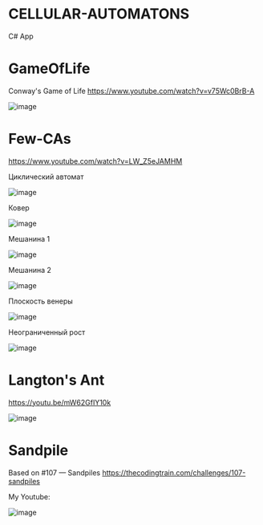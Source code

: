 # CELLULAR-AUTOMATONS
C# App

# GameOfLife
Conway's Game of Life
https://www.youtube.com/watch?v=v75Wc0BrB-A

![image](https://github.com/tltrus/GAMES/assets/77125487/064b6fe0-8bca-4261-a1e1-cf8ab9d51d10)

# Few-CAs

https://www.youtube.com/watch?v=LW_Z5eJAMHM

Циклический автомат

![image](https://github.com/tltrus/CELLULAR-AUTOMATONS/assets/77125487/47fbf940-41f6-44a2-bac2-2742eb482287)

Ковер

![image](https://github.com/tltrus/CELLULAR-AUTOMATONS/assets/77125487/66bd532c-3be7-4486-9ffd-e7039ea0b685)

Мешанина 1

![image](https://github.com/tltrus/CELLULAR-AUTOMATONS/assets/77125487/be376cda-0963-45de-8241-fedadaafc29c)

Мешанина 2

![image](https://github.com/tltrus/CELLULAR-AUTOMATONS/assets/77125487/3e87c966-a5bf-4254-9d56-44229f794110)

Плоскость венеры

![image](https://github.com/tltrus/CELLULAR-AUTOMATONS/assets/77125487/e8c085c9-d36c-4fea-a668-5326a130ad22)

Неограниченный рост

![image](https://github.com/tltrus/CELLULAR-AUTOMATONS/assets/77125487/21940499-4ceb-4ac8-b57a-4d3bbca68cb8)


# Langton's Ant

https://youtu.be/mW62GfIY10k

![image](https://github.com/tltrus/CELLULAR-AUTOMATONS/assets/77125487/e5fc9033-a212-401e-b2f7-cfc7cb0304c8)


# Sandpile

Based on #107 — Sandpiles https://thecodingtrain.com/challenges/107-sandpiles

My Youtube:

![image](https://github.com/tltrus/CELLULAR-AUTOMATONS/assets/77125487/debaaaf4-7a91-4159-add6-de0b22488a9d)

